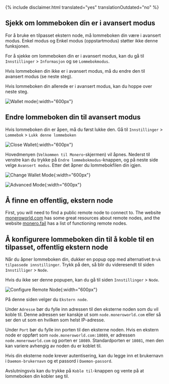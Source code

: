 {% include disclaimer.html translated="yes" translationOutdated="no" %}

## Sjekk om lommeboken din er i avansert modus

For å bruke en tilpasset ekstern node, må lommeboken din være i avansert
modus. Enkel modus og Enkel modus (oppstartmodus) støtter ikke denne
funksjonen.

For å sjekke om lommeboken din er i avansert modus, kan du gå til `Innstillinger` > `Informasjon` og se `Lommebokmodus`.

Hvis lommeboken din ikke er i avansert modus, må du endre den til avansert
modus (se neste steg).

Hvis lommeboken din allerede er i avansert modus, kan du hoppe over neste
steg.

![Wallet
mode](/img/resources/user-guides/en/remote_node/wallet_mode_info.png){:width="600px"}

## Endre lommeboken din til avansert modus

Hvis lommeboken din er åpen, må du først lukke den. Gå til `Innstillinger` > `Lommebok` > `Lukk denne lommeboken`

![Close
Wallet](/img/resources/user-guides/en/remote_node/close_open_wallet.png){:width="600px"}

Hovedmenyen (`Velkommen til Monero`-skjermen) vil åpnes. Nederst til venstre
kan du trykke på `Endre lommebokmodus`-knappen, og på neste side velge
`Avansert modus`. Etter det åpner du lommebokfilen din igjen.

![Change Wallet
Mode](/img/resources/user-guides/en/remote_node/change_wallet_mode.png){:width="600px"}

![Advanced
Mode](/img/resources/user-guides/en/remote_node/advanced_mode.png){:width="600px"}

## Å finne en offentlig, ekstern node

First, you will need to find a public remote node to connect to. The website
[moneroworld.com](https://moneroworld.com/#nodes) has some great resources
about remote nodes, and the website [monero.fail](https://monero.fail) has
a list of functioning remote nodes.

## Å konfigurere lommeboken din til å koble til en tilpasset, offentlig ekstern node

Når du åpner lommeboken din, dukker en popup opp med alternativet `Bruk tilpassede innstillinger`. Trykk på den, så blir du videresendt til siden `Innstilliger` > `Node`.

Hvis du ikke ser denne popupen, kan du gå til siden `Innstillinger` > `Node`.

![Configure Remote
Node](/img/resources/user-guides/en/remote_node/remote_node_config.png){:width="600px"}

På denne siden velger du `Ekstern node`.

Under `Adresse` bør du fylle inn adressen til den eksterne noden som du vil
koble til. Denne adressen ser kanskje ut som `node.moneroworld.com` eller så
ser den ut som en hvilken som helst IP-adresse.

Under `Port` bør du fylle inn porten til den eksterne noden. Hvis en ekstern
node er oppført som `node.moneroworld.com:18089`, er adressen
`node.moneroworld.com` og porten er `18089`. Standardporten er `18081`, men
den kan variere avhengig av noden du er koblet til.

Hvis din eksterne node krever autentisering, kan du legge inn et brukernavn
i `Daemon-brukernavn` og et passord i `Daemon-passord`.

Avslutningsvis kan du trykke på `Koble til`-knappen og vente på at
lommeboken din kobler seg til.
